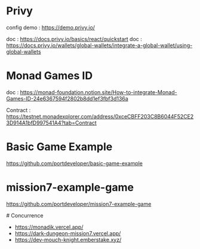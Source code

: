 

# Privy

config demo : https://demo.privy.io/

doc : https://docs.privy.io/basics/react/quickstart
doc : https://docs.privy.io/wallets/global-wallets/integrate-a-global-wallet/using-global-wallets



# Monad Games ID

doc : https://monad-foundation.notion.site/How-to-integrate-Monad-Games-ID-24e6367594f2802b8dd1ef3fbf3d136a

Contract : https://testnet.monadexplorer.com/address/0xceCBFF203C8B6044F52CE23D914A1bfD997541A4?tab=Contract


# Basic Game Example

https://github.com/portdeveloper/basic-game-example


# mission7-example-game
https://github.com/portdeveloper/mission7-example-game





# Concurrence
- https://monadik.vercel.app/
- https://dark-dungeon-mission7.vercel.app/
- https://dev-mouch-knight.emberstake.xyz/


